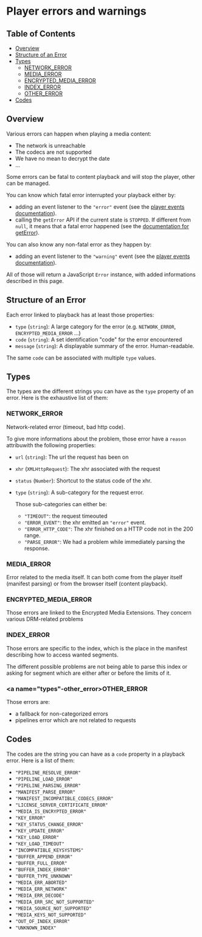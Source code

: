 # Player errors and warnings

## Table of Contents

- [Overview](#overview)
- [Structure of an Error](#structure)
- [Types](#types)
    - [NETWORK_ERROR](#types-NETWORK_ERROR)
    - [MEDIA_ERROR](#types-MEDIA_ERROR)
    - [ENCRYPTED_MEDIA_ERROR](#types-ENCRYPTED_MEDIA_ERROR)
    - [INDEX_ERROR](#types-INDEX_ERROR)
    - [OTHER_ERROR](#types-OTHER_ERROR)
- [Codes](#codes)

## <a name="overview"></a>Overview

Various errors can happen when playing a media content:
  - The network is unreachable
  - The codecs are not supported
  - We have no mean to decrypt the date
  - ...

Some errors can be fatal to content playback and will stop the player, other can be managed.

You can know which fatal error interrupted your playback either by:
  - adding an event listener to the ``"error"`` event (see the [player events documentation](./player_events.md)).
  - calling the ``getError`` API if the current state is ``STOPPED``. If different from ``null``, it means that a fatal error happened (see the [documentation for getError](./index.md#meth-getError)).

You can also know any non-fatal error as they happen by:
  - adding an event listener to the ``"warning"`` event (see the [player events documentation](./player_events.md)).

All of those will return a JavaScript ``Error`` instance, with added informations described in this page.

## <a name="structure"></a>Structure of an Error

Each error linked to playback has at least those properties:
  - ``type`` (``string``): A large category for the error (e.g. ``NETWORK_ERROR``, ``ENCRYPTED_MEDIA_ERROR`` ...)
  - ``code`` (``string``): A set identification "code" for the error encountered
  - ``message`` (``string``): A displayable summary of the error. Human-readable.

The same ``code`` can be associated with multiple ``type`` values.

## <a name="types"></a>Types

The types are the different strings you can have as the ``type`` property of an error. Here is the exhaustive list of them:

### <a name="types-network_error"></a>NETWORK_ERROR

Network-related error (timeout, bad http code).

To give more informations about the problem, those error have a `reason` attribuwith the following properties:
  - ``url`` (``string``): The url the request has been on
  - ``xhr`` (``XMLHttpRequest``): The xhr associated with the request
  - ``status`` (``Number``): Shortcut to the status code of the xhr.
  - ``type`` (``string``): A sub-category for the request error.

    Those sub-categories can either be:
      - ``"TIMEOUT"``: the request timeouted
      - ``"ERROR_EVENT"``: the xhr emitted an ``"error"`` event.
      - ``"ERROR_HTTP_CODE"``: The xhr finished on a HTTP code not in the 200 range.
      - ``"PARSE_ERROR"``: We had a problem while immediately parsing the response.

### <a name="types-media_error"></a>MEDIA_ERROR

Error related to the media itself. It can both come from the player itself (manifest parsing) or from the browser itself (content playback).

### <a name="types-encrypted_media_error"></a>ENCRYPTED_MEDIA_ERROR

Those errors are linked to the Encrypted Media Extensions. They concern various DRM-related problems

### <a name="types-index_error"></a>INDEX_ERROR

Those errors are specific to the index, which is the place in the manifest describing how to access wanted segments.

The different possible problems are not being able to parse this index or asking for segment which are either after or before the limits of it.

### <a name="types"-other_error></a>OTHER_ERROR

Those errors are:
  - a fallback for non-categorized errors
  - pipelines error which are not related to requests

## <a name="codes"></a>Codes

The codes are the string you can have as a ``code`` property in a playback error. Here is a list of them:
  - ``"PIPELINE_RESOLVE_ERROR"``
  - ``"PIPELINE_LOAD_ERROR"``
  - ``"PIPELINE_PARSING_ERROR"``
  - ``"MANIFEST_PARSE_ERROR"``
  - ``"MANIFEST_INCOMPATIBLE_CODECS_ERROR"``
  - ``"LICENSE_SERVER_CERTIFICATE_ERROR"``
  - ``"MEDIA_IS_ENCRYPTED_ERROR"``
  - ``"KEY_ERROR"``
  - ``"KEY_STATUS_CHANGE_ERROR"``
  - ``"KEY_UPDATE_ERROR"``
  - ``"KEY_LOAD_ERROR"``
  - ``"KEY_LOAD_TIMEOUT"``
  - ``"INCOMPATIBLE_KEYSYSTEMS"``
  - ``"BUFFER_APPEND_ERROR"``
  - ``"BUFFER_FULL_ERROR"``
  - ``"BUFFER_INDEX_ERROR"``
  - ``"BUFFER_TYPE_UNKNOWN"``
  - ``"MEDIA_ERR_ABORTED"``
  - ``"MEDIA_ERR_NETWORK"``
  - ``"MEDIA_ERR_DECODE"``
  - ``"MEDIA_ERR_SRC_NOT_SUPPORTED"``
  - ``"MEDIA_SOURCE_NOT_SUPPORTED"``
  - ``"MEDIA_KEYS_NOT_SUPPORTED"``
  - ``"OUT_OF_INDEX_ERROR"``
  - ``"UNKNOWN_INDEX"``
